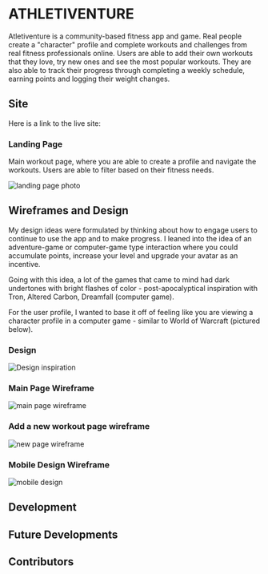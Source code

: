 # ATHLETIVENTURE

Atletiventure is a community-based fitness app and game. Real people create a "character" profile and complete workouts and challenges from real fitness professionals online. Users are able to add their own workouts that they love, try new ones and see the most popular workouts. They are also able to track their progress through completing a weekly schedule, earning points and logging their weight changes.

## Site

Here is a link to the live site: 

### Landing Page
Main workout page, where you are able to create a profile and navigate the workouts. Users are able to filter based on their fitness needs.

![landing page photo](freeFit/public/images/LandingPage.png)

## Wireframes and Design

My design ideas were formulated by thinking about how to engage users to continue to use the app and to make progress. I leaned into the idea of an adventure-game or computer-game type interaction where you could accumulate points, increase your level and upgrade your avatar as an incentive. 

Going with this idea, a lot of the games that came to mind had dark undertones with bright flashes of color - post-apocalyptical inspiration with Tron, Altered Carbon, Dreamfall (computer game).

For the user profile, I wanted to base it off of feeling like you are viewing a character profile in a computer game - similar to World of Warcraft (pictured below).

### Design
![Design inspiration](freeFit/images/design.png)

### Main Page Wireframe
![main page wireframe](freeFit/public/images/Index.jsx_(monitor).png)

### Add a new workout page wireframe
![new page wireframe](freeFit/public/images/New.jsx.png)

### Mobile Design Wireframe
![mobile design](freeFit/public/images/Mobile_Design.png)

## Development

## Future Developments

## Contributors